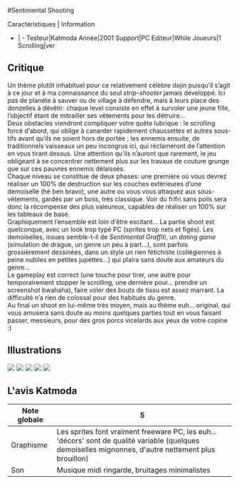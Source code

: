 #Sentimental Shooting

Caractéristiques | Information
- | -
Testeur|Katmoda
Année|2001
Support|PC
Editeur|While
Joueurs|1
Scrolling|ver

## Critique
Un thème plutôt inhabituel pour ce relativement célèbre dojin puisqu’il s’agit à ce jour et à ma connaissance du seul <i>strip-shooter</i> jamais développé. Ici pas de planète à sauver ou de village à défendre, mais à leurs place des donzelles à dévêtir: chaque level consiste en effet à survoler une jeune fille, l’objectif étant de mitrailler ses vêtements pour les détruire... <br/>Deux obstacles viendront compliquer votre quête lubrique : le scrolling forcé d’abord, qui oblige à canarder rapidement chaussettes et autres sous-tifs avant qu’ils ne soient hors de portée ; les ennemis ensuite, de traditionnels vaisseaux un peu incongrus ici, qui réclameront de l’attention en vous tirant dessus. Une attention qu’ils n’auront que rarement, le jeu obligeant à se concentrer nettement plus sur les travaux de couture grunge que sur ces pauvres ennemis délaissés.<br/>Chaque niveau se constitue de deux phases: une première où vous devrez réaliser un 100% de destruction sur les couches extérieures d’une demoiselle (hé ben bravo), une autre ou vous vous attaquez aux sous-vêtements, gardés par un boss, très classique. Voir du frifri sans poils sera donc la récompense des plus valeureux, capables de réaliser un 100% sur les tableaux de base.<br/>Graphiquement l’ensemble est loin d'être excitant... La partie shoot est quelconque, avec un look trop typé PC (sprites trop nets et figés). Les demoiselles, issues semble-t-il de <i>Sentimental Graffiti</i>, un <i>dating game</i> (simulation de drague, un genre un peu à part…), sont parfois grossièrement dessinées, dans un style un rien fétichiste (collégiennes à peine nubiles en petites jupettes…) qui plaira sans doute aux amateurs du genre…<br/>Le gameplay est correct (une touche pour tirer, une autre pour temporairement stopper le scrolling, une dernière pour… prendre un screenshot bwahaha), faire voler des bouts de tissu est assez marrant. La difficulté n’a rien de colossal pour des habitués du genre.<br/>Au final un shoot en lui-même très moyen, mais au thème euh… original, qui vous amusera sans doute au moins quelques parties tout en vous faisant passer, messieurs, pour des gros porcs vicelards aux yeux de votre copine :)

## Illustrations
![](http://www.shmup.com/images/thumbs/img_fiche_1_402.jpg)
![](http://www.shmup.com/images/thumbs/img_fiche_2_402.jpg)
![](http://www.shmup.com/images/thumbs/img_fiche_3_402.jpg)
![](http://www.shmup.com/images/thumbs/)
![](http://www.shmup.com/images/thumbs/)

## L'avis Katmoda
Note globale|5
-|-
Graphisme|Les sprites font vraiment freeware PC, les euh... 'décors' sont de qualité variable (quelques demoiselles mignonnes, d'autre nettement plus brouillon)
Son|Musique midi ringarde, bruitages minimalistes
